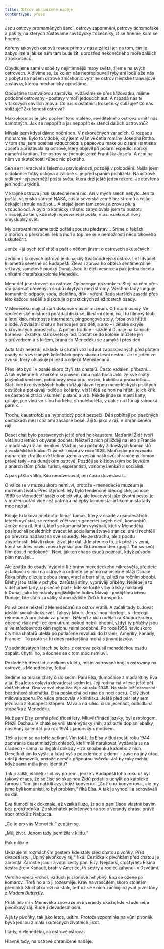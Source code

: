 ```yaml
---
title: Ostrov ohraničené naděje
contentType: prose
---
```


Jsou ostrovy promarněných šancí, ostrovy zapomnění, ostrovy tichomořské a pak ty, na kterých zůstáváme navždycky trosečníky, ať se hneme, kam se hneme.

Kořeny takových ostrovů rostou přímo v nás a záleží jen na tom, čím je zabydlíme a jak se nám tam bude žít, uprostřed nekonečného moře dalších ztroskotanců.

Obydlujeme sami v sobě ty nejintimnější mapy světa, žijeme na svých ostrovech. A divíme se, že kolem nás neproplouvají ryby ani lodě a že nás z pobytu na našem ostrově zničehonic vytrhne ostrov městské tramvajové zastávky, kterou mechanicky opouštíme.

Opouštíme tramvajovou zastávku, vydáváme se přes křižovatku, míjíme podobné ostrovany – postavy v moři jedoucích aut. A napadá nás to v takových chvílích znovu: Co nás s ostatními trosečníky sbližuje? Co nás sbližuje? Zkušenosti ostrova?

Makrokosmos je jako popření toho malého, neviditelného ostrova uvnitř nás samotných. Jak se nepopřít a jak nepopřít existenci dalších ostrovanů?

Mívala jsem kdysi dávno noční sen. V nekonečných variacích. O rozpadu monarchie. Bylo to v době, kdy jsem vášnivě četla romány Josepha Rotha. V tom snu jsem odlétala vzducholodí s papírovou maketou císaře Františka Josefa a přistávala na ostrově, který objevil při polární expedici norský námořní kapitán. Ten ostrov se jmenuje země Františka Josefa. A není na něm ve skutečnosti vůbec nic pěkného.

Sen se mi vracíval s železnou pravidelností, později v polobdění. Našla jsem si dokonce fotky ostrova a zálibně si je před spaním prohlížela. Na ostrově sídlí prý nejsevernější pošta světa, která drží ještě jeden rekord. Je otevřená jen hodinu týdně.

V krajině ostrova jinak skutečně není nic. Ani v mých snech nebylo. Jen ta pošta, vojenská stanice NASA, pustá severská země bez stromů a vojáci, čekající strnule na život… A stejně jsem tam znovu a znovu plula vzducholodí. A bylo to komicky krásné: zabydlovala jsem tu pustotu v naději, že tam, kde stojí nejsevernější pošta, musí vzniknout nový, smysluplný svět.

My ostrovani míváme totiž pořád spoustu představ… Sníme o řekách a mořích, o překročení řek a moří a topíme se v nemožnosti něco takového uskutečnit.

Jenže – já bych teď chtěla psát o něčem jiném: o ostrovech skutečných.

  

Jedním z takových ostrovů je dunajský Svatoondřejský ostrov. Leží dvacet kilometrů severně od Budapešti. Zleva i zprava ho obtéká sentimentálně vrtkavý, sametově prudký Dunaj. Jsou tu čtyři vesnice a pak jedna docela unikátní chatařská kolonie Menedék.

Menedék je ostrovem na ostrově. Oploceným pozemkem. Stojí na něm přes sto padesát dřevěných srubů ukrytých mezi stromy. Všechno tady funguje komunitně: odpady, voda, elektřina, dřív i vaření. Rada starších zasedá přes léto každou neděli a diskutuje o praktických záležitostech osady.

V Menedéku mají chataři dokonce vlastní muzeum. O historii osady. Ve společenské místnosti pořádají diskuse, literární čtení, mají tu filmový klub a letní kino, místnost s internetem, pingpongové stoly, fotbalové hřiště a lodě. A zvláštní chatu s hernou jen pro děti, a ano – i dětské skrýše v křovinatých porostech… A potom tradice – sjíždění Dunaje na kanoích, karneval. Zkrátka: starosvětský řád. Dostat se do kolonie můžete jen s průvodcem a s klíčem, brána do Menedéku se zamyká i přes den.

Auta tady nejezdí, náklady si chataři vozí od aut zaparkovaných před plotem osady na rozvrzaných kolečkách popraskanou lesní cestou. Je to jeden ze zvuků, který ohlašuje příjezd a odjezd Menedéčanů.

Přes léto bydlí v osadě skoro čtyři sta chatařů. Často vzdálení příbuzní… A tak vyběhne-li v horkém srpnovém ránu malá bosá Julči ze své chaty jakýmkoli směrem, potká brzy svou tetu, strýce, babičku a prababičku… Staří lidé tu o švédských holích křižují hlavní tepnu menedéckých písčitých cestiček a potkávají rodiče s kočárky, větší děti se honí na hřišti, jejich křik se částečně ztrácí v šumění platanů a vrb. Někde jinde se mastí karty, griluje, pije víno ve stínu horkého, strnulého léta, v dálce na Dunaji zahouká parník…

Trochu klaustrofobie a hypnotický pocit bezpečí. Děti pobíhají po písečných cestičkách mezi chatami zásadně bosé. Žijí tu jako v ráji. V ohraničeném ráji.

Deset chat bylo postavených ještě před holokaustem. Maďarští Židé tvoří většinu z letních obyvatel dodnes. Někteří z nich přijíždějí na léto z Francie a maďarsky už ani nemluví. Všichni jsou potomky židovských komunistů z veslařského klubu. Ti založili osadu v roce 1928. Maďarsko po rozpadu monarchie ztratilo dvě třetiny území a veslaři našli svůj ohraničený domov právě tady – na dunajském ostrově. Později se k židovským bolševikům a anarchistům přidali turisti, esperantisti, volnomyšlenkáři a socialisti.

A pak přišla válka. Kdo neodvesloval, ten často dovesloval…

O válce se v muzeu skoro nemluví, protože – menedécké muzeum je muzeum života. Před čtyřiceti lety bylo tendenčně ideologické, po roce 1989 se Menedéčtí snaží o objektivitu, ale levicovost jako životní postoj je v muzeu pořád více než patrná a nálepky komunista-antikomunista tady moc neplatí.

Koluje tu taková anekdota: filmař Tamás, který v osadě v osmdesátých letech vyrůstal, se rozhodl zúčtovat s generací svých otců, komunistů. Jenže narazil. Ani ti, kteří se komunistům vyhýbali, kteří v Menedéku poslouchali posledních dvacet let socialismu štvavé stanice, ani ti nechtěli po převratu nadávat na své sousedy. Ne ze strachu, ale z pocitu zbytečnosti. Mávli rukou, život jde dál. Jde přece o to, jak přežít v zemi, která se dnes navíc znovu kymácí pod Orbánovou demagogií. Tamás svůj film dosud nedokončil. Neví, jak ten chaos osudů pojmout, když původní plán nevyšel…

Ale zpátky do osady. Vyjdete-li z brány menedéckého mikrosvěta, přejdete asfaltovou silnici na ostrově a ocitnete se přímo na písečné pláži Dunaje. Řeka břehy olizuje z obou stran, vrací a bere si je, záleží na ročním období. Břehy jsou stále v pohybu, zarůstají stíny, vyprávějí příběhy. Nejlépe je to vidět právě tady, u písečné pláže, kde se točité vrby a lísky naklánějí k Dunaji, jako by mávaly projíždějícím lodím. Mávají i protějšímu břehu Dunaje, kde stálo za války shromaždiště Židů k transportu.

Po válce se někteří z Menedéčanů na ostrov vrátili. A začali tady budovat ideální socialistický svět. Takový kibuc. Jen s jinou ideologií, s ideologií rekreace. A pro jistotu za plotem. Někteří z nich udělali za Kádára kariéru, obecně však měli celkem utrum, pokud nebyli ohební, vždyť ty příběhy jsou si ve středoevropském regionu velmi podobné. Po roce 1956 navíc skoro čtvrtina chatařů utekla po potlačené revoluci: do Izraele, Ameriky, Kanady, Francie… To proto se tu dnes maďarština míchá s jinými jazyky.

V sedmdesátých letech se kdosi z ostrova pokusil menedéckou osadu zapálit. Chytili ho, a dodnes se o tom moc nemluví.

Posledních třicet let je celkem v klidu, místní ostrované hrají s ostrovany na ostrově, s Menedéčany, fotbal.

  

Sedíme na terase chaty číslo sedm. Paní Elsa, tlumočnice z maďarštiny Eva a já. Elsa letos oslavila devadesát sedm let. Její rodina má v lese ještě pět dalších chat. Ona ve své chatičce žije od roku 1945. Na stole leží obrovská bezdrátová sluchátka. Elsa poslouchá od rána do noci operu. Celý život milovala operu. Po válce pracovala v knihtisku. Ještě před pár lety sem jezdívala z Budapešti stopem. Mávala na silnici číslo jedenáct, odhodlaná stopařka z Menedéku.

Muž paní Elsy zemřel před třiceti lety. Mluvil třinácti jazyky, byl astrologem. Přežil Dachau. V chatě se vrší staré výtisky knih, zažloutlé dopisní obálky, nástěnný kalendář pro rok 1974 s japonským motivem.

Těšila jsem se na tohle setkání. Vím totiž, že Elsa v Budapešti roku 1944 zachránila deset mladých chlapců, kteří měli narukovat. Vydávala se na úřadech – sama na ilegální doklady – za snoubenku každého z nich. Desetkrát jim to vyšlo, a když vyšla pojedenácté z domu – zase na jiný úřad, udal ji domovník, protože neměla připnutou hvězdu. Jak by taky mohla, když sama měla jinou identitu?

Tak ji zatkli, vláčeli za vlasy po zemi, jenže v Budapešti toho roku už byl takový chaos, že se Else se skupinou Židů podařilo uchýlit do katolické farnosti. Tam jim nabídli azyl, když konvertují. „Což o to, konvertovat, ale my jsme byli komunisti, to byl problém,“ říká Elsa. A tak je vyhodili a schovávali se dál.

Eva tlumočí tak dokonale, až vzniká iluze, že se s paní Elsou vlastně bavím bez prostředníka. Ze sluchátek položených na stole verandy chrastí právě sbor otroků z Nabucca.

„Co je pro vás Menedék,“ zeptám se.

„Můj život. Jenom tady jsem žila v klidu.“

Pak mlčíme.

Ukazuje mi rozmáchlým gestem, kde stály před chatou pivoňky. Před dvaceti lety. „Úplný pivoňkový ráj,“ říká. Cestička k pivoňkám před chatou je zarostlá. Zarostlé jsou i životní cesty paní Elsy. Nejstarší, stočtyřletá Elsina sestra žije v Kanadě, bratr v Americe, tři sestry a rodiče zahynuli v Osvětimi.

Verdiho opera vrcholí, vzduch je srpnově nehybný. Elsa se ožene po komárovi. Trefí ho a to ji rozesměje. Krev na vrásčitém, skoro stoletém předloktí. Sluchátka leží na stole, teď už se v nich začínají ozývat první tóny z _Madam Butterfly_.

  

Příští léto mi v Menedéku znovu ze své verandy ukáže, kde všude měla pivoňkový ráj. Bude jí devadesát osm.

A já ty pivoňky, tak jako letos, ucítím. Protože vzpomínka na vůni pivoněk bývá jednou z mála skutečných životních jistot.

I tady, v Menedéku, na ostrově ostrova.

Hlavně tady, na ostrově ohraničené naděje.

